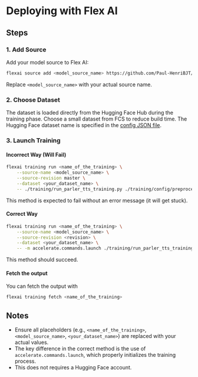 # Deploying with Flex AI

## Steps

### 1. Add Source

Add your model source to Flex AI:

```bash
flexai source add <model_source_name> https://github.com/Paul-HenriBJT/train-parler-tts.git
```

Replace `<model_source_name>` with your actual source name.

### 2. Choose Dataset

The dataset is loaded directly from the Hugging Face Hub during the training phase. Choose a small dataset from FCS to reduce build time. The Hugging Face dataset name is specified in the [config JSON file](./training/config/preprocess.json).

### 3. Launch Training

#### Incorrect Way (Will Fail)

```bash
flexai training run <name_of_the_training> \
    --source-name <model_source_name> \
    --source-revision master \
    --dataset <your_dataset_name> \
    -- ./training/run_parler_tts_training.py ./training/config/preprocess.json
```

This method is expected to fail without an error message (it will get stuck).

#### Correct Way

```bash
flexai training run <name_of_the_training> \
    --source-name <model_source_name> \
    --source-revision <revision> \
    --dataset <your_dataset_name> \
    -- -m accelerate.commands.launch ./training/run_parler_tts_training.py ./training/config/preprocess.json
```

This method should succeed.

#### Fetch the output

You can fetch the output with 
```bash
flexai training fetch <name_of_the_training>
```

## Notes

- Ensure all placeholders (e.g., `<name_of_the_training>`, `<model_source_name>`, `<your_dataset_name>`) are replaced with your actual values.
- The key difference in the correct method is the use of `accelerate.commands.launch`, which properly initializes the training process.
- This does not requires a Hugging Face account.
